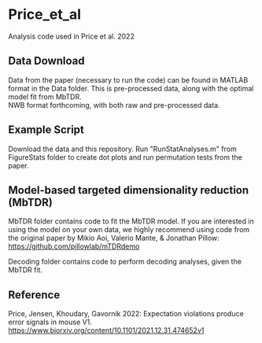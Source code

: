 # Price_et_al
Analysis code used in Price et al. 2022

## Data Download
Data from the paper (necessary to run the code) can be found in MATLAB format in the Data folder. This is pre-processed data, along with the optimal model fit from MbTDR.  
NWB format forthcoming, with both raw and pre-processed data.

## Example Script
Download the data and this repository. Run "RunStatAnalyses.m" from FigureStats folder to create dot plots and run permutation tests from the paper.

## Model-based targeted dimensionality reduction (MbTDR)
MbTDR folder contains code to fit the MbTDR model. If you are interested in using the model on your own data, we highly recommend using code from the original paper by Mikio Aoi, Valerio Mante, & Jonathan Pillow: https://github.com/pillowlab/mTDRdemo

Decoding folder contains code to perform decoding analyses, given the MbTDR fit.

## Reference
Price, Jensen, Khoudary, Gavornik 2022: Expectation violations produce error signals in mouse V1.
https://www.biorxiv.org/content/10.1101/2021.12.31.474652v1
